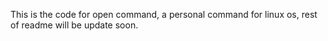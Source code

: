 This is the code for open command, a personal command for linux os,
	rest of readme will be update soon.

